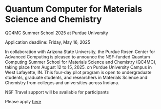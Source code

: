 # Quantum Computer for Materials Science and Chemistry
QC4MC Summer School 2025 at Purdue University

Application deadline: Friday, May 16, 2025

In collaboration with Arizona State University, the Purdue Rosen Center for Advanced Computing is pleased to announce the NSF-funded Quantum Computing Summer School for Materials Science and Chemistry (QC4MC), taking place from August 12 to 15, 2025. on Purdue University Campus in West Lafayette, IN. This four-day pilot program is open to undergraduate students, graduate students, and researchers in Materials Science and Chemistry from colleges and universities across Indiana.
 
NSF Travel support will be available for participants

Please apply [here](https://urldefense.com/v3/__https:/docs.google.com/forms/d/e/1FAIpQLSeakUNwedd4x-bRBiS2OB_fXvUFRsGZfRmvePPbKykmMTCSOg/viewform?usp=sharing__;!!IKRxdwAv5BmarQ!YUe2VgwJe1T_RqtR8lDOA8ayTfPB2kKUlm9mNEZL-uabz59a0szwm6It9uY88eEJ-Vm_Z8ulyDv53XEGxQKh4gNM$)
